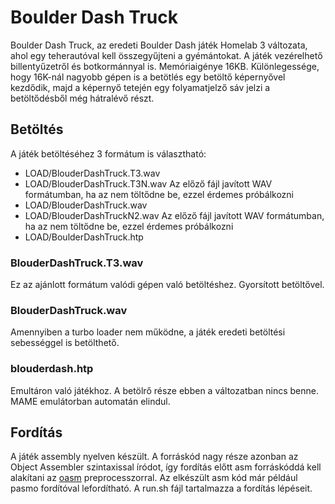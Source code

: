 # Boulder Dash Truck
Boulder Dash Truck, az eredeti Boulder Dash játék Homelab 3 változata, ahol egy teherautóval kell összegyűjteni a gyémántokat.
A játék vezérelhető billentyűzetről és botkormánnyal is.
Memóriaigénye 16KB.
Különlegessége, hogy 16K-nál nagyobb gépen is a betötlés egy betöltő képernyővel kezdődik, majd a képernyő tetején egy folyamatjelző sáv jelzi a betöltődésből még hátralévő részt.

## Betöltés
A játék betöltéséhez 3 formátum is választható:
- LOAD/BlouderDashTruck.T3.wav
- LOAD/BlouderDashTruck.T3N.wav Az előző fájl javított WAV formátumban, ha az nem töltődne be, ezzel érdemes próbálkozni
- LOAD/BlouderDashTruck.wav
- LOAD/BlouderDashTruckN2.wav Az előző fájl javított WAV formátumban, ha az nem töltődne be, ezzel érdemes próbálkozni
- LOAD/BoulderDashTruck.htp

### BlouderDashTruck.T3.wav
Ez az ajánlott formátum valódi gépen való betöltéshez. Gyorsított betöltővel.

### BlouderDashTruck.wav
Amennyiben a turbo loader nem működne, a játék eredeti betöltési sebességgel is betölthető.

### blouderdash.htp
Emultáron való játékhoz. A betölrő része ebben a változatban nincs benne. MAME emulátorban automatán elindul.

## Fordítás
A játék assembly nyelven készült. A forráskód nagy része azonban az Object Assembler szintaxissal íródot, így fordítás előtt asm forráskóddá kell alakítani 
az [oasm](https://github.com/linuxforum5/oasm) preprocesszorral. Az elkészült asm kód már például pasmo fordítóval lefordítható.
A run.sh fájl tartalmazza a fordítás lépéseit.
